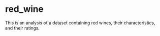 # red_wine
This is an analysis of a dataset containing red wines, their characteristics, and their ratings.
